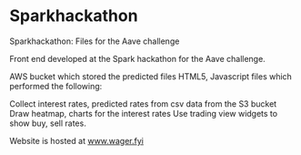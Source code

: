 # Sparkhackathon

Sparkhackathon:
Files for the Aave challenge

Front end developed at the Spark hackathon for the Aave challenge.

AWS bucket which stored the predicted files
HTML5, Javascript files which performed the following:

Collect interest rates, predicted rates from csv data from the S3 bucket
Draw heatmap, charts for the interest rates
Use trading view widgets to show buy, sell rates.

Website is hosted at www.wager.fyi


